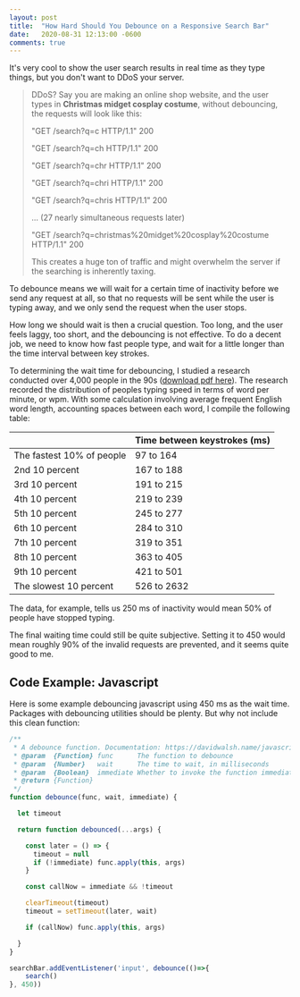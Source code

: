 ```yaml
---
layout: post
title:  "How Hard Should You Debounce on a Responsive Search Bar"
date:   2020-08-31 12:13:00 -0600
comments: true
---
```


It's very cool to show the user search results in real time as they type things, but you don't want to DDoS your server.


> DDoS? Say you are making an online shop website, and the user types in **Christmas midget cosplay costume**, without debouncing, the requests will look like this:
>
> "GET /search?q=c HTTP/1.1" 200
>
> "GET /search?q=ch HTTP/1.1" 200
>
> "GET /search?q=chr HTTP/1.1" 200
>
> "GET /search?q=chri HTTP/1.1" 200
>
> "GET /search?q=chris HTTP/1.1" 200
>
> ... (27 nearly simultaneous requests later)
>
> "GET /search?q=christmas%20midget%20cosplay%20costume HTTP/1.1" 200
>
> This creates a huge ton of traffic and might overwhelm the server if the searching is inherently taxing.

To debounce means we will wait for a certain time of inactivity before we send any request at all, so that no requests will be sent while the user is typing away, and we only send the request when the user stops.

How long we should wait is then a crucial question. Too long, and the user feels laggy, too short, and the debouncing is not effective. To do a decent job, we need to know how fast people type, and wait for a little longer than the time interval between key strokes. 

To determining the wait time for debouncing, I studied a research conducted over 4,000 people in the 90s ([download pdf here](/assets/typing-study.pdf)). The research recorded the distribution of peoples typing speed in terms of word per minute, or wpm. With some calculation involving average frequent English word length, accounting spaces between each word, I compile the following table:

|                           | Time between keystrokes (ms)   |
|---------------------------|-------------|
| The fastest 10% of people | 97 to 164   |
| 2nd 10 percent            | 167 to 188  |
| 3rd 10 percent            | 191 to 215  |
| 4th 10 percent            | 219 to 239  |
| 5th 10 percent            | 245 to 277  |
| 6th 10 percent            | 284 to 310  |
| 7th 10 percent            | 319 to 351  |
| 8th 10 percent            | 363 to 405  |
| 9th 10 percent            | 421 to 501  |
| The slowest 10 percent    | 526 to 2632 |

The data, for example, tells us 250 ms of inactivity would mean 50% of people have stopped typing.

The final waiting time could still be quite subjective. Setting it to 450 would mean roughly 90% of the invalid requests are prevented, and it seems quite good to me. 

## Code Example: Javascript

Here is some example debouncing javascript using 450 ms as the wait time. Packages with debouncing utilities should be plenty. But why not include this clean function:

```javascript
/**
 * A debounce function. Documentation: https://davidwalsh.name/javascript-debounce-function
 * @param  {Function} func      The function to debounce
 * @param  {Number}   wait      The time to wait, in milliseconds
 * @param  {Boolean}  immediate Whether to invoke the function immediately
 * @return {Function}
 */
function debounce(func, wait, immediate) {

  let timeout

  return function debounced(...args) {

    const later = () => {
      timeout = null
      if (!immediate) func.apply(this, args)
    }

    const callNow = immediate && !timeout

    clearTimeout(timeout)
    timeout = setTimeout(later, wait)

    if (callNow) func.apply(this, args)

  }
}

searchBar.addEventListener('input', debounce(()=>{
    search()
}, 450))

```